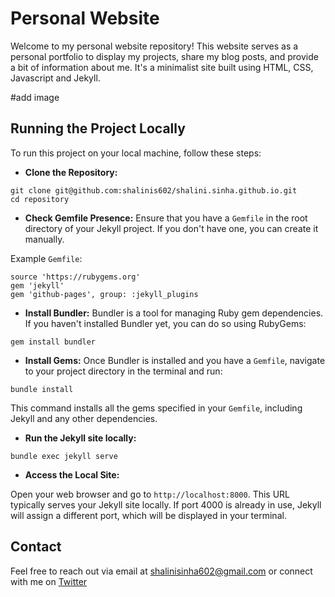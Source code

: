 # Personal Website

Welcome to my personal website repository! This website serves as a personal portfolio to display my projects, share my blog posts, and provide a bit of information about me. It's a minimalist site built using HTML, CSS, Javascript and Jekyll.

#add image

## Running the Project Locally

To run this project on your local machine, follow these steps:

- **Clone the Repository:**

```
git clone git@github.com:shalinis602/shalini.sinha.github.io.git
cd repository
```

- **Check Gemfile Presence:** Ensure that you have a `Gemfile` in the root directory of your Jekyll project. If you don't have one, you can create it manually.

Example `Gemfile`:

```
source 'https://rubygems.org'
gem 'jekyll'
gem 'github-pages', group: :jekyll_plugins
```

- **Install Bundler:** Bundler is a tool for managing Ruby gem dependencies. If you haven't installed Bundler yet, you can do so using RubyGems:

```
gem install bundler
```

- **Install Gems:** Once Bundler is installed and you have a `Gemfile`, navigate to your project directory in the terminal and run:

```
bundle install
```

This command installs all the gems specified in your `Gemfile`, including Jekyll and any other dependencies.

- **Run the Jekyll site locally:**

```
bundle exec jekyll serve
```

- **Access the Local Site:**

Open your web browser and go to `http://localhost:8000`. This URL typically serves your Jekyll site locally. If port 4000 is already in use, Jekyll will assign a different port, which will be displayed in your terminal.

## Contact

Feel free to reach out via email at [shalinisinha602@gmail.com](mailto:shalinisinha602@gmail.com) or connect with me on [Twitter](https://x.com/asimov_algos)
